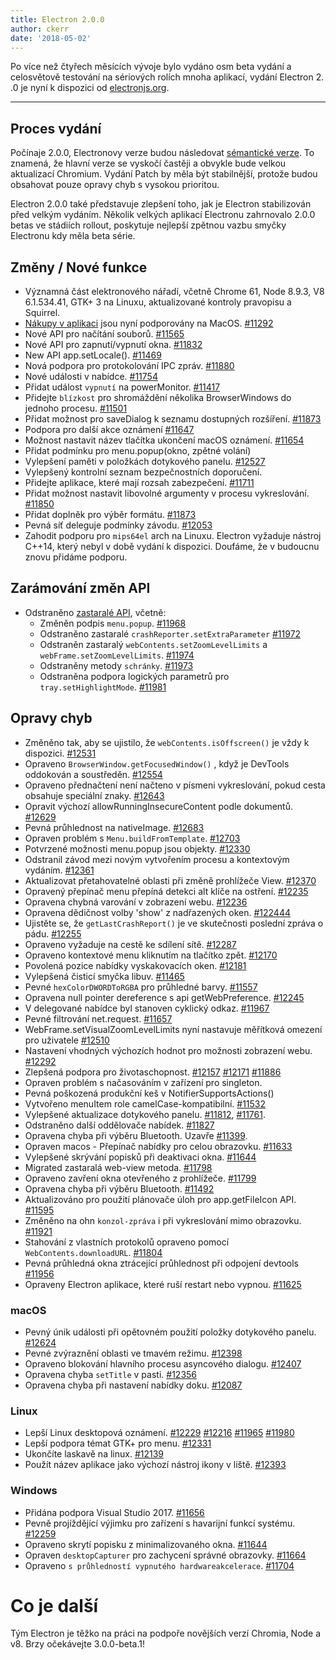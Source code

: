 ```yaml
---
title: Electron 2.0.0
author: ckerr
date: '2018-05-02'
---
```


Po více než čtyřech měsících vývoje bylo vydáno osm beta vydání a celosvětově testování na sériových rolích mnoha aplikací, vydání Electron 2. .0 je nyní k dispozici od [electronjs.org](https://electronjs.org/).

---

## Proces vydání

Počínaje 2.0.0, Electronovy verze budou následovat [sémantické verze](https://electronjs.org/blog/electron-2-semantic-boogaloo). To znamená, že hlavní verze se vyskočí častěji a obvykle bude velkou aktualizací Chromium. Vydání Patch by měla být stabilnější, protože budou obsahovat pouze opravy chyb s vysokou prioritou.

Electron 2.0.0 také představuje zlepšení toho, jak je Electron stabilizován před velkým vydáním. Několik velkých aplikací Electronu zahrnovalo 2.0.0 betas ve stádiích rollout, poskytuje nejlepší zpětnou vazbu smyčky Electronu kdy měla beta série.

## Změny / Nové funkce

 * Významná část elektronového nářadí, včetně Chrome 61, Node 8.9.3, V8 6.1.534.41, GTK+ 3 na Linuxu, aktualizované kontroly pravopisu a Squirrel.
 * [Nákupy v aplikaci](https://electronjs.org/blog/in-app-purchases) jsou nyní podporovány na MacOS. [#11292](https://github.com/electron/electron/pull/11292)
 * Nové API pro načítání souborů. [#11565](https://github.com/electron/electron/pull/11565)
 * Nové API pro zapnutí/vypnutí okna. [#11832](https://github.com/electron/electron/pull/11832)
 * New API app.setLocale(). [#11469](https://github.com/electron/electron/pull/11469)
 * Nová podpora pro protokolování IPC zpráv. [#11880](https://github.com/electron/electron/pull/11880)
 * Nové události v nabídce. [#11754](https://github.com/electron/electron/pull/11754)
 * Přidat událost `vypnutí` na powerMonitor. [#11417](https://github.com/electron/electron/pull/11417)
 * Přidejte `blízkost` pro shromáždění několika BrowserWindows do jednoho procesu. [#11501](https://github.com/electron/electron/pull/11501)
 * Přidat možnost pro saveDialog k seznamu dostupných rozšíření. [#11873](https://github.com/electron/electron/pull/11873)
 * Podpora pro další akce oznámení [#11647](https://github.com/electron/electron/pull/11647)
 * Možnost nastavit název tlačítka ukončení macOS oznámení. [#11654](https://github.com/electron/electron/pull/11654)
 * Přidat podmínku pro menu.popup(okno, zpětné volání)
 * Vylepšení paměti v položkách dotykového panelu. [#12527](https://github.com/electron/electron/pull/12527)
 * Vylepšený kontrolní seznam bezpečnostních doporučení.
 * Přidejte aplikace, které mají rozsah zabezpečení. [#11711](https://github.com/electron/electron/pull/11711)
 * Přidat možnost nastavit libovolné argumenty v procesu vykreslování. [#11850](https://github.com/electron/electron/pull/11850)
 * Přidat doplněk pro výběr formátu. [#11873](https://github.com/electron/electron/pull/11873)
 * Pevná síť deleguje podmínky závodu. [#12053](https://github.com/electron/electron/pull/12053)
 * Zahodit podporu pro `mips64el` arch na Linuxu. Electron vyžaduje nástroj C++14, který nebyl v době vydání k dispozici. Doufáme, že v budoucnu znovu přidáme podporu.

## Zarámování změn API

 * Odstraněno [zastaralé API](https://github.com/electron/electron/blob/v2.0.0-beta.8/docs/tutorial/planned-breaking-changes.md), včetně:
   * Změněn podpis `menu.popup`. [#11968](https://github.com/electron/electron/pull/11968)
   * Odstraněno zastaralé `crashReporter.setExtraParameter` [#11972](https://github.com/electron/electron/pull/11972)
   * Odstraněn zastaralý `webContents.setZoomLevelLimits` a `webFrame.setZoomLevelLimits`. [#11974](https://github.com/electron/electron/pull/11974)
   * Odstraněny metody `schránky`. [#11973](https://github.com/electron/electron/pull/11973)
   * Odstraněna podpora logických parametrů pro `tray.setHighlightMode`. [#11981](https://github.com/electron/electron/pull/11981)

## Opravy chyb

 * Změněno tak, aby se ujistilo, že `webContents.isOffscreen()` je vždy k dispozici. [#12531](https://github.com/electron/electron/pull/12531)
 * Opraveno `BrowserWindow.getFocusedWindow()` , když je DevTools oddokován a soustředěn. [#12554](https://github.com/electron/electron/pull/12554)
 * Opraveno přednačtení není načteno v písmeni vykreslování, pokud cesta obsahuje speciální znaky. [#12643](https://github.com/electron/electron/pull/12643)
 * Opravit výchozí allowRunningInsecureContent podle dokumentů. [#12629](https://github.com/electron/electron/pull/12629)
 * Pevná průhlednost na nativeImage. [#12683](https://github.com/electron/electron/pull/12683)
 * Opraven problém s `Menu.buildFromTemplate`. [#12703](https://github.com/electron/electron/pull/12703)
 * Potvrzené možnosti menu.popup jsou objekty. [#12330](https://github.com/electron/electron/pull/12330)
 * Odstranil závod mezi novým vytvořením procesu a kontextovým vydáním. [#12361](https://github.com/electron/electron/pull/12361)
 * Aktualizovat přetahovatelné oblasti při změně prohlížeče View. [#12370](https://github.com/electron/electron/pull/12370)
 * Opravený přepínač menu přepíná detekci alt klíče na ostření. [#12235](https://github.com/electron/electron/pull/12235)
 * Opravena chybná varování v zobrazení webu. [#12236](https://github.com/electron/electron/pull/12236)
 * Opravena dědičnost volby 'show' z nadřazených oken. [#122444](https://github.com/electron/electron/pull/122444)
 * Ujistěte se, že `getLastCrashReport()` je ve skutečnosti poslední zpráva o pádu. [#12255](https://github.com/electron/electron/pull/12255)
 * Opraveno vyžaduje na cestě ke sdílení sítě. [#12287](https://github.com/electron/electron/pull/12287)
 * Opraveno kontextové menu kliknutím na tlačítko zpět. [#12170](https://github.com/electron/electron/pull/12170)
 * Povolená pozice nabídky vyskakovacích oken. [#12181](https://github.com/electron/electron/pull/12181)
 * Vylepšená čisticí smyčka libuv. [#11465](https://github.com/electron/electron/pull/11465)
 * Pevné `hexColorDWORDToRGBA` pro průhledné barvy. [#11557](https://github.com/electron/electron/pull/11557)
 * Opravena null pointer dereference s api getWebPreference. [#12245](https://github.com/electron/electron/pull/12245)
 * V delegované nabídce byl stanoven cyklický odkaz. [#11967](https://github.com/electron/electron/pull/11967)
 * Pevné filtrování net.request. [#11657](https://github.com/electron/electron/pull/11657)
 * WebFrame.setVisualZoomLevelLimits nyní nastavuje měřítková omezení pro uživatele [#12510](https://github.com/electron/electron/pull/12510)
 * Nastavení vhodných výchozích hodnot pro možnosti zobrazení webu. [#12292](https://github.com/electron/electron/pull/12292)
 * Zlepšená podpora pro životaschopnost. [#12157](https://github.com/electron/electron/pull/12157) [#12171](https://github.com/electron/electron/pull/12171) [#11886](https://github.com/electron/electron/pull/11886)
 * Opraven problém s načasováním v zařízení pro singleton.
 * Pevná poškozená produkční keš v NotifierSupportsActions()
 * Vytvořeno menuItem role camelCase-kompatibilní. [#11532](https://github.com/electron/electron/pull/11532)
 * Vylepšené aktualizace dotykového panelu. [#11812](https://github.com/electron/electron/pull/11812), [#11761](https://github.com/electron/electron/pull/11761).
 * Odstraněno další oddělovače nabídek. [#11827](https://github.com/electron/electron/pull/11827)
 * Opravena chyba při výběru Bluetooth. Uzavře [#11399](https://github.com/electron/electron/pull/11399).
 * Opraven macos - Přepínač nabídky pro celou obrazovku. [#11633](https://github.com/electron/electron/pull/11633)
 * Vylepšené skrývání popisků při deaktivaci okna. [#11644](https://github.com/electron/electron/pull/11644)
 * Migrated zastaralá web-view metoda. [#11798](https://github.com/electron/electron/pull/11798)
 * Opraveno zavření okna otevřeného z prohlížeče. [#11799](https://github.com/electron/electron/pull/11799)
 * Opravena chyba při výběru Bluetooth. [#11492](https://github.com/electron/electron/pull/11492)
 * Aktualizováno pro použití plánovače úloh pro app.getFileIcon API. [#11595](https://github.com/electron/electron/pull/11595)
 * Změněno na ohn `konzol-zpráva` i při vykreslování mimo obrazovku. [#11921](https://github.com/electron/electron/pull/11921)
 * Stahování z vlastních protokolů opraveno pomocí `WebContents.downloadURL`. [#11804](https://github.com/electron/electron/pull/11804)
 * Pevná průhledná okna ztrácející průhlednost při odpojení devtools [#11956](https://github.com/electron/electron/pull/11956)
 * Opraveny Electron aplikace, které ruší restart nebo vypnou. [#11625](https://github.com/electron/electron/pull/11625)

### macOS
 * Pevný únik události při opětovném použití položky dotykového panelu. [#12624](https://github.com/electron/electron/pull/12624)
 * Pevné zvýraznění oblasti ve tmavém režimu. [#12398](https://github.com/electron/electron/pull/12398)
 * Opraveno blokování hlavního procesu asyncového dialogu. [#12407](https://github.com/electron/electron/pull/12407)
 * Opravena chyba `setTitle` v pasti. [#12356](https://github.com/electron/electron/pull/12356)
 * Opravena chyba při nastavení nabídky doku. [#12087](https://github.com/electron/electron/pull/12087)

### Linux
 * Lepší Linux desktopová oznámení. [#12229](https://github.com/electron/electron/pull/12229) [#12216](https://github.com/electron/electron/pull/12216) [#11965](https://github.com/electron/electron/pull/11965) [#11980](https://github.com/electron/electron/pull/11980)
 * Lepší podpora témat GTK+ pro menu. [#12331](https://github.com/electron/electron/pull/12331)
 * Ukončíte laskavě na linux. [#12139](https://github.com/electron/electron/pull/12139)
 * Použít název aplikace jako výchozí nástroj ikony v liště. [#12393](https://github.com/electron/electron/pull/12393)

### Windows
 * Přidána podpora Visual Studio 2017. [#11656](https://github.com/electron/electron/pull/11656)
 * Pevně projíždějící výjimku pro zařízení s havarijní funkcí systému. [#12259](https://github.com/electron/electron/pull/12259)
 * Opraveno skrytí popisku z minimalizovaného okna. [#11644](https://github.com/electron/electron/pull/11644)
 * Opraven `desktopCapturer` pro zachycení správné obrazovky. [#11664](https://github.com/electron/electron/pull/11664)
 * Opraveno `s průhledností vypnutého hardwareakcelerace`. [#11704](https://github.com/electron/electron/pull/11704)

# Co je další

Tým Electron je těžko na práci na podpoře novějších verzí Chromia, Node a v8. Brzy očekávejte 3.0.0-beta.1!
